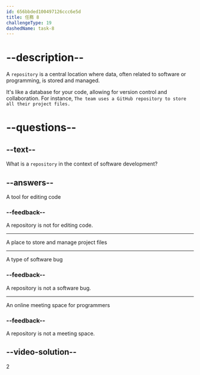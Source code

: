 ```yaml
---
id: 656bbded100497126ccc6e5d
title: 任務 8
challengeType: 19
dashedName: task-8
---
```


# --description--

A `repository` is a central location where data, often related to software or programming, is stored and managed.

It's like a database for your code, allowing for version control and collaboration. For instance, `The team uses a GitHub repository to store all their project files.`

# --questions--

## --text--

What is a `repository` in the context of software development?

## --answers--

A tool for editing code

### --feedback--

A repository is not for editing code.

---

A place to store and manage project files

---

A type of software bug

### --feedback--

A repository is not a software bug.

---

An online meeting space for programmers

### --feedback--

A repository is not a meeting space.

## --video-solution--

2
